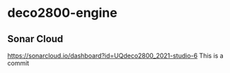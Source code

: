 # deco2800-engine

## Sonar Cloud
https://sonarcloud.io/dashboard?id=UQdeco2800_2021-studio-6
This is a commit
